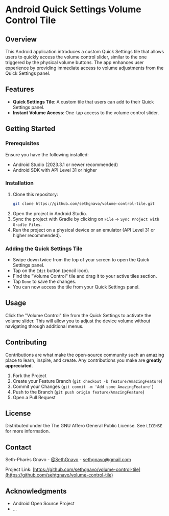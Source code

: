# Android Quick Settings Volume Control Tile

## Overview

This Android application introduces a custom Quick Settings tile that allows users to quickly access the volume control slider, similar to the one triggered by the physical volume buttons. The app enhances user experience by providing immediate access to volume adjustments from the Quick Settings panel.

## Features

- **Quick Settings Tile**: A custom tile that users can add to their Quick Settings panel.
- **Instant Volume Access**: One-tap access to the volume control slider.

## Getting Started

### Prerequisites

Ensure you have the following installed:
- Android Studio (2023.3.1 or newer recommended)
- Android SDK with API Level 31 or higher

### Installation

1. Clone this repository:
   ```bash
   git clone https://github.com/sethgnavo/volume-control-tile.git
   ```
2. Open the project in Android Studio.
3. Sync the project with Gradle by clicking on `File` -> `Sync Project with Gradle Files`.
4. Run the project on a physical device or an emulator (API Level 31 or higher recommended).

### Adding the Quick Settings Tile

- Swipe down twice from the top of your screen to open the Quick Settings panel.
- Tap on the `Edit` button (pencil icon).
- Find the "Volume Control" tile and drag it to your active tiles section.
- Tap `Done` to save the changes.
- You can now access the tile from your Quick Settings panel.

## Usage

Click the "Volume Control" tile from the Quick Settings to activate the volume slider. This will allow you to adjust the device volume without navigating through additional menus.

## Contributing

Contributions are what make the open-source community such an amazing place to learn, inspire, and create. Any contributions you make are **greatly appreciated**.

1. Fork the Project
2. Create your Feature Branch (`git checkout -b feature/AmazingFeature`)
3. Commit your Changes (`git commit -m 'Add some AmazingFeature'`)
4. Push to the Branch (`git push origin feature/AmazingFeature`)
5. Open a Pull Request

## License

Distributed under the The GNU Affero General Public License. See `LICENSE` for more information.

## Contact

Seth-Pharès Gnavo - [@SethGnavo](https://twitter.com/sethgnavo) - sethgnavo@gmail.com

Project Link: [https://github.com/sethgnavo/volume-control-tile](https://github.com/sehtgnavo/volume-control-tile)

## Acknowledgments

- Android Open Source Project
- ...
